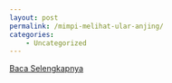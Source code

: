```yaml
---
layout: post
permalink: /mimpi-melihat-ular-anjing/
categories:
    - Uncategorized
---
```


[Baca Selengkapnya](/01)